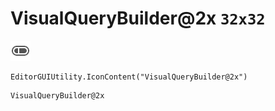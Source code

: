 # VisualQueryBuilder@2x `32x32`
<img src="/img/VisualQueryBuilder@2x.png" width=32 height=32>

``` CSharp
EditorGUIUtility.IconContent("VisualQueryBuilder@2x")
```
```
VisualQueryBuilder@2x
```
